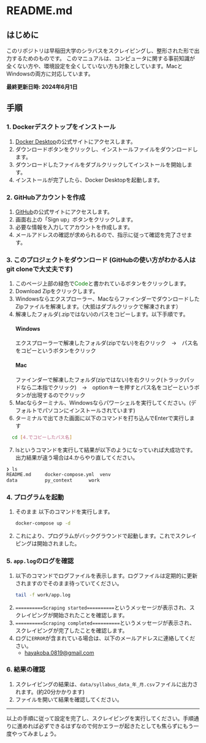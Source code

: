 
# README.md

## はじめに
このリポジトリは早稲田大学のシラバスをスクレイピングし、整形された形で出力するためのものです。
このマニュアルは、コンピュータに関する事前知識が全くない方や、環境設定を全くしていない方も対象としています。MacとWindowsの両方に対応しています。

**最終更新日時: 2024年6月1日**

## 手順

### 1. Dockerデスクトップをインストール
1. [Docker Desktop](https://www.docker.com/products/docker-desktop/)の公式サイトにアクセスします。
2. ダウンロードボタンをクリックし、インストールファイルをダウンロードします。
3. ダウンロードしたファイルをダブルクリックしてインストールを開始します。
4. インストールが完了したら、Docker Desktopを起動します。

### 2. GitHubアカウントを作成
1. [GitHub](https://github.com/)の公式サイトにアクセスします。
2. 画面右上の「Sign up」ボタンをクリックします。
3. 必要な情報を入力してアカウントを作成します。
4. メールアドレスの確認が求められるので、指示に従って確認を完了させます。

### 3. このプロジェクトをダウンロード (GitHubの使い方がわかる人はgit cloneで大丈夫です)
1. このページ上部の緑色で<span style="color: green;">Code</span>と書かれているボタンをクリックします。
2. Download Zipをクリックします。
3. Windowsならエクスプローラー、MacならファインダーでダウンロードしたZipファイルを解凍します。（大抵はダブルクリックで解凍されます）
4. 解凍したフォルダ(.zipではない)のパスをコピーします。以下手順です。
    #### Windows
   エクスプローラーで解凍したフォルダ(zipでない)を右クリック　→　パス名をコピーというボタンをクリック
    #### Mac
   ファインダーで解凍したフォルダ(zipではない)を右クリック(トラックパッドなら二本指でクリック)　→　optionキーを押すとパス名をコピーというボタンが出現するのでクリック
5. Macならターミナル、Windowsならパワーシェルを実行してください。(デフォルトでパソコンにインストールされています)
6. ターミナルで出てきた画面に以下のコマンドを打ち込んでEnterで実行します
  
  ```bash
    cd [4.でコピーしたパス名]
  ```
7. lsというコマンドを実行して結果が以下のようになっていれば大成功です。出力結果が違う場合は4.からやり直してください。

  ```bash
  ❯ ls
  README.md		docker-compose.yml	venv
  data			py_context		work
  ```


### 4. プログラムを起動
1. そのまま 以下のコマンドを実行します。
   ```bash
   docker-compose up -d
   ```
2. これにより、プログラムがバックグラウンドで起動します。これでスクレイピングは開始されました。

### 5. `app.log`のログを確認
1. 以下のコマンドでログファイルを表示します。ログファイルは定期的に更新されますのでそのまま待っていてください。
   ```bash
   tail -f work/app.log
   ```
2. `==========Scraping started==========`というメッセージが表示され、スクレイピングが開始されたことを確認します。
3. `==========Scraping completed==========`というメッセージが表示され、スクレイピングが完了したことを確認します。
4. ログに`ERROR`が含まれている場合は、以下のメールアドレスに連絡してください。
   - hayakoba.0819@gmail.com

### 6. 結果の確認
1. スクレイピングの結果は、`data/syllabus_data_年_月.csv`ファイルに出力されます。(約20分かかります)
2. ファイルを開いて結果を確認してください。

---

以上の手順に従って設定を完了し、スクレイピングを実行してください。手順通りに進めれば必ずできるはずなので何かエラーが起きたとしても焦らずにもう一度やってみましょう。
